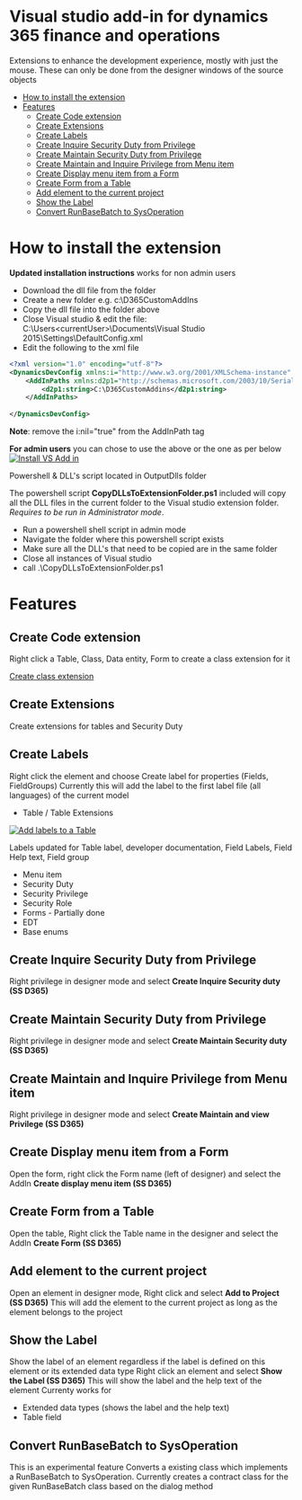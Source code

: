 # Visual studio add-in for dynamics 365 finance and operations
Extensions to enhance the development experience, mostly with just the mouse.
These can only be done from the designer windows of the source objects

* [How to install the extension](#how-to-install-the-extension)
* [Features](#features)
  * [Create Code extension](#create-code-extension)
  * [Create Extensions](#create-extensions)
  * [Create Labels](#create-labels)
  * [Create Inquire Security Duty from Privilege](#create-inquire-security-duty-from-privilege)
  * [Create Maintain Security Duty from Privilege](#create-maintain-security-duty-from-privilege)
  * [Create Maintain and Inquire Privilege from Menu item](#create-maintain-and-inquire-privilege-from-menu-item)
  * [Create Display menu item from a Form](#create-display-menu-item-from-a-form)
  * [Create Form from a Table](#create-form-from-a-table)
  * [Add element to the current project](#add-element-to-the-current-project)
  * [Show the Label](#show-the-label)
  * [Convert RunBaseBatch to SysOperation](#convert-runbasebatch-to-sysoperation)
  
# How to install the extension

**Updated installation instructions** works for non admin users
- Download the dll file from the folder
- Create a new folder e.g. c:\D365CustomAddIns
- Copy the dll file into the folder above
- Close Visual studio & edit the file: C:\Users\<currentUser>\Documents\Visual Studio 2015\Settings\DefaultConfig.xml
- Edit the following to the xml file
```xml
<?xml version="1.0" encoding="utf-8"?>
<DynamicsDevConfig xmlns:i="http://www.w3.org/2001/XMLSchema-instance" xmlns="http://schemas.microsoft.com/dynamics/2012/03/development/configuration">
	<AddInPaths xmlns:d2p1="http://schemas.microsoft.com/2003/10/Serialization/Arrays">
		<d2p1:string>C:\D365CustomAddins</d2p1:string>
	</AddInPaths>
 
</DynamicsDevConfig>
```
**Note**: remove the i:nil="true" from the AddInPath tag

**For admin users** you can chose to use the above or the one as per below
[![Install VS Add in](http://img.youtube.com/vi/4qPndob4SHk/0.jpg)](http://www.youtube.com/watch?v=4qPndob4SHk)

Powershell & DLL's script located in OutputDlls folder

The powershell script **CopyDLLsToExtensionFolder.ps1** included will copy all the DLL files in the current folder to the Visual studio extension folder. *Requires to be run in Administrator mode*.
  - Run a powershell shell script in admin mode
  - Navigate the folder where this powershell script exists
  - Make sure all the DLL's that need to be copied are in the same folder
  - Close all instances of Visual studio
  - call .\CopyDLLsToExtensionFolder.ps1

# Features

## Create Code extension
Right click a Table, Class, Data entity, Form to create a class extension for it

[Create class extension](https://github.com/shashisadasivan/SSD365VSAddIn/wiki/Create-Class-Extension)

## Create Extensions
Create extensions for tables and Security Duty

## Create Labels
Right click the element and choose Create label for properties (Fields, FieldGroups)
Currently this will add the label to the first label file (all languages) of the current model 
* Table / Table Extensions

[![Add labels to a Table](http://img.youtube.com/vi/Kv_dlCehPI4/0.jpg)](https://www.youtube.com/watch?v=Kv_dlCehPI4)

Labels updated for Table label, developer documentation, Field Labels, Field Help text, Field group
* Menu item
* Security Duty
* Security Privilege
* Security Role
* Forms - Partially done
* EDT
* Base enums

## Create Inquire Security Duty from Privilege
Right privilege in designer mode and select **Create Inquire Security duty (SS D365)**

## Create Maintain Security Duty from Privilege
Right privilege in designer mode and select **Create Maintain Security duty (SS D365)**

## Create Maintain and Inquire Privilege from Menu item
Right privilege in designer mode and select **Create Maintain and view Privilege (SS D365)**

## Create Display menu item from a Form
Open the form, right click the Form name (left of designer) and select the AddIn **Create display menu item (SS D365)**

## Create Form from a Table
Open the table, Right click the Table name in the designer and select the AddIn **Create Form (SS D365)**

## Add element to the current project
Open an element in designer mode, Right click and select **Add to Project (SS D365)**
This will add the element to the current project as long as the element belongs to the project

## Show the Label
Show the label of an element regardless if the label is defined on this element or its extended data type
Right click an element and select **Show the Label (SS D365)**
This will show the label and the help text of the element
Currenty works for 
  - Extended data types (shows the label and the help text)
  - Table field

## Convert RunBaseBatch to SysOperation
This is an experimental feature
Converts a existing class which implements a RunBaseBatch to SysOperation.
Currently creates a contract class for the given RunBaseBatch class based on the dialog method

